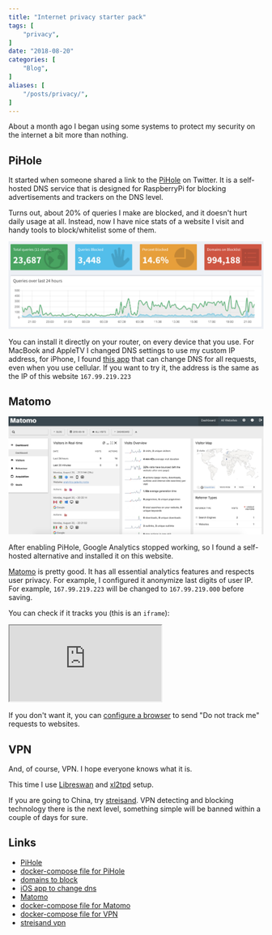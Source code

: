 ```yaml
---
title: "Internet privacy starter pack"
tags: [
    "privacy",
]
date: "2018-08-20"
categories: [
    "Blog",
]
aliases: [
    "/posts/privacy/",
]
---
```


About a month ago I began using some systems to protect my security on the internet a bit more than nothing.

## PiHole

It started when someone shared a link to the [PiHole](https://pi-hole.net/) on Twitter.
It is a self-hosted DNS service that is designed for RaspberryPi for
blocking advertisements and trackers on the DNS level. 

Turns out, about 20% of queries I make are blocked,
and it doesn't hurt daily usage at all. Instead,
now I have nice stats of a website I visit and handy tools to block/whitelist
some of them.

![Pihole](./pihole.jpg)

You can install it directly on your router, on every device that you use.
For MacBook and AppleTV I changed DNS settings to use my custom IP address,
for iPhone, I found [this app](https://www.dnsoverride.com/) that can change DNS for all requests, even when you use cellular.
If you want to try it, the address is the same as the IP of this website `167.99.219.223`

## Matomo

![natomo](./matomo.jpg)

After enabling PiHole, Google Analytics stopped working, so I found a self-hosted alternative and installed it on this website. 

[Matomo](https://matomo.org/) is pretty good. It has all essential analytics features and respects user privacy. For example, I configured it anonymize last digits of user IP. For example, `167.99.219.223` will be changed to `167.99.219.000` before saving. 

You can check if it tracks you (this is an `iframe`): 

<iframe
	src="https://analytics.galaiko.rocks/index.php?module=CoreAdminHome&action=optOut&language=en&backgroundColor=d3dcda&fontColor=&fontSize=&fontFamily=Helvetica%20Neue"
></iframe>

If you don't want it, you can [configure a browser](https://support.apple.com/kb/PH21416?locale=en_US)
to send "Do not track me" requests to websites. 

## VPN

And, of course, VPN. I hope everyone knows what it is.

This time I use [Libreswan](https://libreswan.org/) and [xl2tpd](https://github.com/xelerance/xl2tpd) setup. 

If you are going to China, try [streisand](https://github.com/StreisandEffect/streisand).
VPN detecting and blocking technology there is the next level,
something simple will be banned within a couple of days for sure. 

## Links
* [PiHole](https://pi-hole.net/)
* [docker-compose file for PiHole](https://github.com/ngalayko/server/blob/master/docker-compose.dns.yml)
* [domains to block](https://firebog.net/)
* [iOS app to change dns](https://www.dnsoverride.com/)
* [Matomo](https://matomo.org/)
* [docker-compose file for Matomo](https://github.com/ngalayko/server/blob/master/docker-compose.analytics.yml)
* [docker-compose file for VPN](https://github.com/ngalayko/server/blob/master/docker-compose.vpn.yml)
* [streisand vpn](https://github.com/StreisandEffect/streisand)
